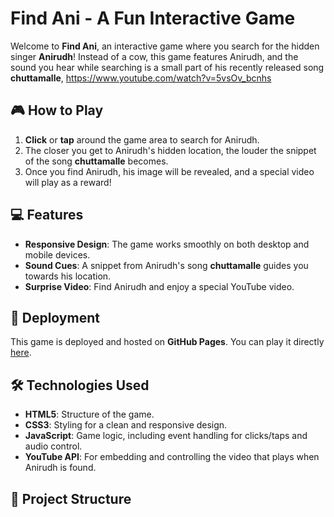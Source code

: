 # Find Ani - A Fun Interactive Game

Welcome to **Find Ani**, an interactive game where you search for the hidden singer **Anirudh**! Instead of a cow, this game features Anirudh, and the sound you hear while searching is a small part of his recently released song **chuttamalle**, https://www.youtube.com/watch?v=5vsOv_bcnhs

## 🎮 How to Play

1. **Click** or **tap** around the game area to search for Anirudh.
2. The closer you get to Anirudh's hidden location, the louder the snippet of the song **chuttamalle** becomes.
3. Once you find Anirudh, his image will be revealed, and a special video will play as a reward!

## 💻 Features

- **Responsive Design**: The game works smoothly on both desktop and mobile devices.
- **Sound Cues**: A snippet from Anirudh's song **chuttamalle** guides you towards his location.
- **Surprise Video**: Find Anirudh and enjoy a special YouTube video.

## 🚀 Deployment

This game is deployed and hosted on **GitHub Pages**. You can play it directly [here](https://your-github-username.github.io/find-ani).

## 🛠️ Technologies Used

- **HTML5**: Structure of the game.
- **CSS3**: Styling for a clean and responsive design.
- **JavaScript**: Game logic, including event handling for clicks/taps and audio control.
- **YouTube API**: For embedding and controlling the video that plays when Anirudh is found.

## 📂 Project Structure


